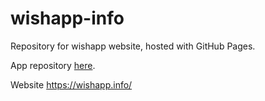 # wishapp-info

Repository for wishapp website, hosted with GitHub Pages.

App repository [here](https://github.com/VitaliyBelyaev/WishApp).

Website https://wishapp.info/
